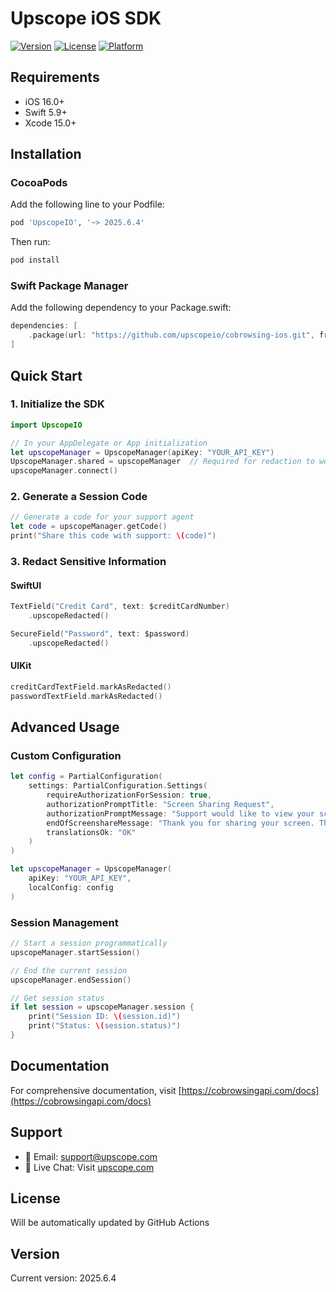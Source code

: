 # Upscope iOS SDK

[![Version](https://img.shields.io/cocoapods/v/UpscopeIO.svg?style=flat)](https://cocoapods.org/pods/UpscopeIO)
[![License](https://img.shields.io/cocoapods/l/UpscopeIO.svg?style=flat)](https://cocoapods.org/pods/UpscopeIO)
[![Platform](https://img.shields.io/cocoapods/p/UpscopeIO.svg?style=flat)](https://cocoapods.org/pods/UpscopeIO)

## Requirements

- iOS 16.0+
- Swift 5.9+
- Xcode 15.0+

## Installation

### CocoaPods

Add the following line to your Podfile:

```ruby
pod 'UpscopeIO', '~> 2025.6.4'
```

Then run:
```bash
pod install
```

### Swift Package Manager

Add the following dependency to your Package.swift:

```swift
dependencies: [
    .package(url: "https://github.com/upscopeio/cobrowsing-ios.git", from: "2025.6.4")
]
```

## Quick Start

### 1. Initialize the SDK

```swift
import UpscopeIO

// In your AppDelegate or App initialization
let upscopeManager = UpscopeManager(apiKey: "YOUR_API_KEY")
UpscopeManager.shared = upscopeManager  // Required for redaction to work
upscopeManager.connect()
```

### 2. Generate a Session Code

```swift
// Generate a code for your support agent
let code = upscopeManager.getCode()
print("Share this code with support: \(code)")
```

### 3. Redact Sensitive Information

#### SwiftUI

```swift
TextField("Credit Card", text: $creditCardNumber)
    .upscopeRedacted()

SecureField("Password", text: $password)
    .upscopeRedacted()
```

#### UIKit

```swift
creditCardTextField.markAsRedacted()
passwordTextField.markAsRedacted()
```

## Advanced Usage

### Custom Configuration

```swift
let config = PartialConfiguration(
    settings: PartialConfiguration.Settings(
        requireAuthorizationForSession: true,
        authorizationPromptTitle: "Screen Sharing Request",
        authorizationPromptMessage: "Support would like to view your screen",
        endOfScreenshareMessage: "Thank you for sharing your screen. The session has ended.",
        translationsOk: "OK"
    )
)

let upscopeManager = UpscopeManager(
    apiKey: "YOUR_API_KEY",
    localConfig: config
)
```

### Session Management

```swift
// Start a session programmatically
upscopeManager.startSession()

// End the current session
upscopeManager.endSession()

// Get session status
if let session = upscopeManager.session {
    print("Session ID: \(session.id)")
    print("Status: \(session.status)")
}
```

## Documentation

For comprehensive documentation, visit [https://cobrowsingapi.com/docs](https://cobrowsingapi.com/docs)

## Support

- 📧 Email: support@upscope.com
- 💬 Live Chat: Visit [upscope.com](https://upscope.com)

## License

Will be automatically updated by GitHub Actions

## Version

Current version: 2025.6.4
